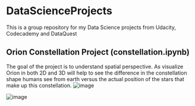 # DataScienceProjects
This is a group repository for my Data Science projects from Udacity, Codecademy and DataQuest

## Orion Constellation Project (constellation.ipynb)
The goal of the project is to understand spatial perspective. As visualize Orion in both 2D and 3D will help to see the difference in the constellation shape humans see from earth versus the actual position of the stars that make up this constellation. 
![image](https://user-images.githubusercontent.com/26861798/83184790-e3704580-a121-11ea-93cd-0470c1608a1b.png)

![image](https://user-images.githubusercontent.com/26861798/83184839-f3882500-a121-11ea-9314-cc601e1a2620.png)

